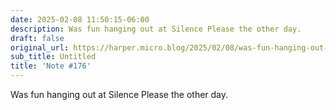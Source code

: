 ```yaml
---
date: 2025-02-08 11:50:15-06:00
description: Was fun hanging out at Silence Please the other day.
draft: false
original_url: https://harper.micro.blog/2025/02/08/was-fun-hanging-out-at.html
sub_title: Untitled
title: 'Note #176'
---
```


Was fun hanging out at Silence Please the other day.